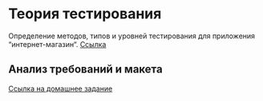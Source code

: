 # Теория тестирования

Определение методов, типов и уровней тестирования для приложения “интернет-магазин“.
[Ссылка](https://docs.google.com/spreadsheets/d/19I5XmNSIVXj4Kj8uKj2tEQY6L75dM8HDNemzTJo2fKM/edit?usp=sharing)


##  Анализ требований и макета
[Ссылка на домашнее задание ](https://docs.google.com/spreadsheets/d/19dm5tQgaPksbKB_xT_SochI8GZa9LMdfOFW7NIHhbFw/edit?usp=sharing)
